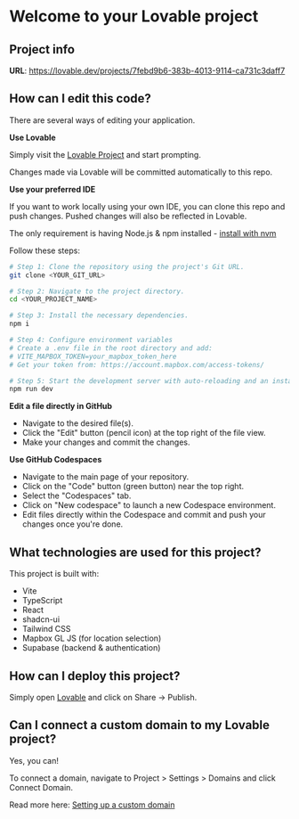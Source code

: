 # Welcome to your Lovable project

## Project info

**URL**: https://lovable.dev/projects/7febd9b6-383b-4013-9114-ca731c3daff7

## How can I edit this code?

There are several ways of editing your application.

**Use Lovable**

Simply visit the [Lovable Project](https://lovable.dev/projects/7febd9b6-383b-4013-9114-ca731c3daff7) and start prompting.

Changes made via Lovable will be committed automatically to this repo.

**Use your preferred IDE**

If you want to work locally using your own IDE, you can clone this repo and push changes. Pushed changes will also be reflected in Lovable.

The only requirement is having Node.js & npm installed - [install with nvm](https://github.com/nvm-sh/nvm#installing-and-updating)

Follow these steps:

```sh
# Step 1: Clone the repository using the project's Git URL.
git clone <YOUR_GIT_URL>

# Step 2: Navigate to the project directory.
cd <YOUR_PROJECT_NAME>

# Step 3: Install the necessary dependencies.
npm i

# Step 4: Configure environment variables
# Create a .env file in the root directory and add:
# VITE_MAPBOX_TOKEN=your_mapbox_token_here
# Get your token from: https://account.mapbox.com/access-tokens/

# Step 5: Start the development server with auto-reloading and an instant preview.
npm run dev
```

**Edit a file directly in GitHub**

- Navigate to the desired file(s).
- Click the "Edit" button (pencil icon) at the top right of the file view.
- Make your changes and commit the changes.

**Use GitHub Codespaces**

- Navigate to the main page of your repository.
- Click on the "Code" button (green button) near the top right.
- Select the "Codespaces" tab.
- Click on "New codespace" to launch a new Codespace environment.
- Edit files directly within the Codespace and commit and push your changes once you're done.

## What technologies are used for this project?

This project is built with:

- Vite
- TypeScript
- React
- shadcn-ui
- Tailwind CSS
- Mapbox GL JS (for location selection)
- Supabase (backend & authentication)

## How can I deploy this project?

Simply open [Lovable](https://lovable.dev/projects/7febd9b6-383b-4013-9114-ca731c3daff7) and click on Share -> Publish.

## Can I connect a custom domain to my Lovable project?

Yes, you can!

To connect a domain, navigate to Project > Settings > Domains and click Connect Domain.

Read more here: [Setting up a custom domain](https://docs.lovable.dev/features/custom-domain#custom-domain)
